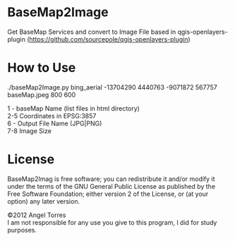 BaseMap2Image
=============

Get BaseMap Services and convert to Image File based in qgis-openlayers-plugin (https://github.com/sourcepole/qgis-openlayers-plugin)

How to Use
=============

./baseMap2Image.py bing_aerial -13704290 4440763 -9071872 567757  baseMap.jpeg 800 600 

  1 - baseMap Name (list files in html directory) <br>
  2-5 Coordinates in EPSG:3857 <br>
  6 - Output File Name (JPG|PNG)<br>
  7-8 Image Size <br>
  
  
License
=============
BaseMap2Imag is free software; you can redistribute it and/or modify it under the terms of the GNU General Public License as published by the Free Software Foundation; either version 2 of the License, or (at your option) any later version.<br>

©2012 Angel Torres <br>
I am not responsible for any use you give to this program, I did for study purposes.